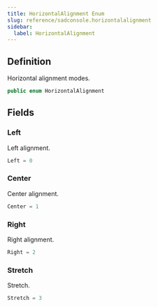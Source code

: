```yaml
---
title: HorizontalAlignment Enum
slug: reference/sadconsole.horizontalalignment
sidebar:
  label: HorizontalAlignment
---
```

## Definition

Horizontal alignment modes.

```csharp title="C#"
public enum HorizontalAlignment
```


## Fields

### Left

Left alignment.

```csharp title="C#"
Left = 0
```

### Center

Center alignment.

```csharp title="C#"
Center = 1
```

### Right

Right alignment.

```csharp title="C#"
Right = 2
```

### Stretch

Stretch.

```csharp title="C#"
Stretch = 3
```